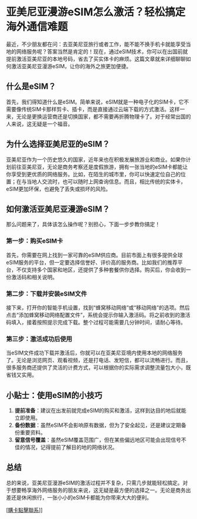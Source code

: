 # 亚美尼亚漫游eSIM怎么激活？轻松搞定海外通信难题

最近，不少朋友都在问：去亚美尼亚旅行或者工作，能不能不换手机卡就能享受当地的网络服务呢？答案当然是肯定的！现在，通过eSIM技术，你可以在出国前就提前激活亚美尼亚的本地号码，省去了买实体卡的麻烦。这篇文章就来详细聊聊如何激活亚美尼亚漫游eSIM，让你的海外之旅更加便捷。

## 什么是eSIM？

首先，我们得知道什么是eSIM。简单来说，eSIM就是一种电子化的SIM卡，它不需要像传统SIM卡那样剪卡、插卡，而是直接通过云端下载的方式激活。这样一来，无论是更换运营商还是切换国家，都不需要再折腾物理卡了。对于经常出国的人来说，这无疑是一个福音。

## 为什么选择亚美尼亚的eSIM？

亚美尼亚作为一个历史悠久的国家，近年来也在积极发展旅游业和商业。如果你计划前往亚美尼亚，无论是商务考察还是度假旅游，拥有一张当地的eSIM卡都能让你享受到更优质的网络服务。比如，在陌生的城市里，你可以快速定位自己的位置；在与当地人交流时，也可以随时上网查询信息。而且，相比传统的实体卡，eSIM更加环保，也避免了丢失或损坏的风险。

## 如何激活亚美尼亚漫游eSIM？

那么问题来了，具体该怎么操作呢？别担心，下面一步步教你搞定！

### 第一步：购买eSIM卡

首先，你需要在网上找到一家可靠的eSIM供应商。目前市面上有很多提供全球eSIM服务的平台，但一定要选择信誉好、评价高的服务商。比如我们的推荐平台，不仅支持多个国家和地区，还提供了多种套餐供你选择。购买后，你会收到一份激活码和相关说明。

### 第二步：下载并安装eSIM文件

接下来，打开你的智能手机设置，找到“蜂窝移动网络”或“移动网络”的选项。然后点击“添加蜂窝移动网络配置文件”，系统会提示你输入激活码。将之前收到的激活码填入，接着按照提示完成下载。整个过程可能需要几分钟时间，请耐心等待。

### 第三步：激活成功后使用

当eSIM文件成功下载并激活后，你就可以在亚美尼亚境内使用本地的网络服务了。无论是浏览网页、观看视频，还是打电话、发短信，都可以流畅进行。而且，很多服务商还提供了灵活的计费方式，可以根据你的实际需求调整流量包大小，既省钱又实用。

## 小贴士：使用eSIM的小技巧

1. **提前准备**：建议在出发前就完成eSIM的购买和激活，这样到达目的地后就能立即使用。
2. **备份数据**：虽然eSIM不会影响原有数据，但为了安全起见，还是建议定期备份重要资料。
3. **留意信号覆盖**：虽然eSIM覆盖范围广，但在某些偏远地区可能会出现信号不佳的情况，记得提前了解目的地的网络状况。

## 总结

总的来说，亚美尼亚漫游eSIM的激活过程并不复杂，只需几步就能轻松搞定。对于想要畅享海外网络服务的朋友来说，这无疑是最方便的选择之一。无论是商务出差还是休闲旅行，一张小小的eSIM卡都能为你带来大大的便利。

[[購卡點擊聯系](https://t.me/s/esim1088)]]